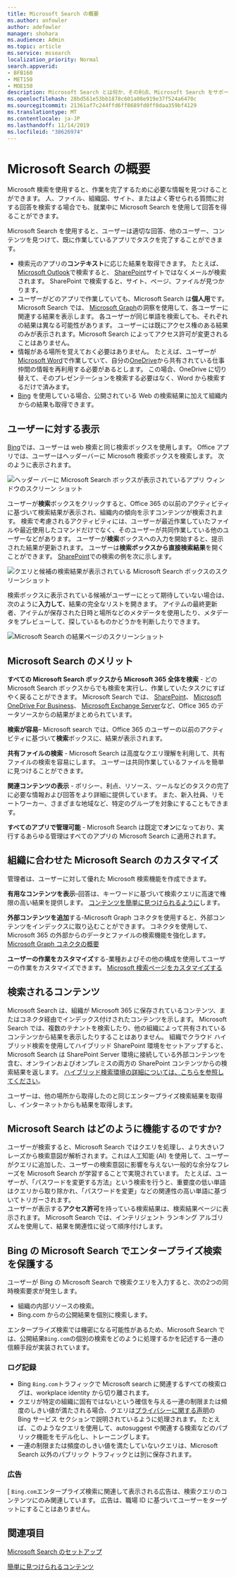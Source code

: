 ```yaml
---
title: Microsoft Search の概要
ms.author: anfowler
author: adefowler
manager: shohara
ms.audience: Admin
ms.topic: article
ms.service: mssearch
localization_priority: Normal
search.appverid:
- BFB160
- MET150
- MOE150
description: Microsoft Search とは何か、その利点、Microsoft Search をサポートしているアプリの概要について説明します。
ms.openlocfilehash: 28bd561e53bb1878c601a08e919e37f524a6470c
ms.sourcegitcommit: 21361af7c244ffd6ff8689fd0ff0daa359bf4129
ms.translationtype: MT
ms.contentlocale: ja-JP
ms.lasthandoff: 11/14/2019
ms.locfileid: "38626974"
---
```

# <a name="overview-of-microsoft-search"></a>Microsoft Search の概要

Microsoft 検索を使用すると、作業を完了するために必要な情報を見つけることができます。 人、ファイル、組織図、サイト、またはよく寄せられる質問に対する回答を検索する場合でも、就業中に Microsoft Search を使用して回答を得ることができます。

Microsoft Search を使用すると、ユーザーは適切な回答、他のユーザー、コンテンツを見つけて、既に作業しているアプリでタスクを完了することができます。

- 検索元のアプリの**コンテキスト**に応じた結果を取得できます。 たとえば、 [Microsoft Outlook](https://www.microsoft.com/outlook)で検索すると、 [SharePoint](http://sharepoint.com/)サイトではなくメールが検索されます。 SharePoint で検索すると、サイト、ページ、ファイルが見つかります。
- ユーザーがどのアプリで作業していても、Microsoft Search は**個人用**です。 Microsoft Search では、 [Microsoft Graph](https://developer.microsoft.com/graph/)の洞察を使用して、各ユーザーに関連する結果を表示します。 各ユーザーが同じ単語を検索しても、それぞれの結果は異なる可能性があります。 ユーザーには既にアクセス権のある結果のみが表示されます。Microsoft Search によってアクセス許可が変更されることはありません。
- 情報がある場所を覚えておく必要はありません。 たとえば、ユーザーが[Microsoft Word](https://products.office.com/word)で作業していて、自分の[OneDrive](https://onedrive.live.com/about/)から共有されている仕事仲間の情報を再利用する必要があるとします。 この場合、OneDrive に切り替えて、そのプレゼンテーションを検索する必要はなく、Word から検索するだけで済みます。
- [Bing](https://bing.com) を使用している場合、公開されている Web の検索結果に加えて組織内からの結果も取得できます。

## <a name="what-users-see"></a>ユーザーに対する表示

[Bing](https://bing.com)では、ユーザーは web 検索と同じ検索ボックスを使用します。 Office アプリでは、ユーザーはヘッダーバーに Microsoft 検索ボックスを検索します。 次のように表示されます。

![ヘッダー バーに Microsoft Search ボックスが表示されているアプリ ウィンドウのスクリーン ショット](media/Headings_520.png)

ユーザーが**検索**ボックスをクリックすると、Office 365 の以前のアクティビティに基づいて検索結果が表示され、組織内の傾向を示すコンテンツが検索されます。 検索で考慮されるアクティビティには、ユーザーが最近作業していたファイルや最近使用したコマンドだけでなく、そのユーザーが共同作業している他のユーザーなどがあります。 ユーザーが**検索**ボックスへの入力を開始すると、提示された結果が更新されます。 ユーザーは**検索ボックスから直接検索結果**を開くことができます。 [SharePoint](http://sharepoint.com/)での検索の例を次に示します。

![クエリと候補の検索結果が表示されている Microsoft Search ボックスのスクリーンショット](media/SERP_text_520.png)

検索ボックスに表示されている候補がユーザーにとって期待していない場合は、次のように**入力して**、結果の完全なリストを開きます。 アイテムの最終更新者、アイテムが保存された日時と場所などのメタデータを使用したり、メタデータをプレビューして、探しているものかどうかを判断したりできます。

![Microsoft Search の結果ページのスクリーンショット](media/search_box.png)

## <a name="benefits-of-microsoft-search"></a>Microsoft Search のメリット

**すべての Microsoft Search ボックスから Microsoft 365 全体を検索** - どの Microsoft Search ボックスからでも検索を実行し、作業していたタスクにすばやく戻ることができます。 Microsoft Search では、 [SharePoint](http://sharepoint.com/)、 [Microsoft OneDrive For Business](https://onedrive.live.com/about/en-us/business/)、 [Microsoft Exchange Server](https://products.office.com/en-us/exchange/microsoft-exchange-server)など、Office 365 のデータソースからの結果がまとめられています。

**検索が容易**– Microsoft search では、Office 365 のユーザーの以前のアクティビティに基づいて**検索**ボックスに、結果が表示されます。

**共有ファイルの検索** - Microsoft Search は高度なクエリ理解を利用して、共有ファイルの検索を容易にします。 ユーザーは共同作業しているファイルを簡単に見つけることができます。

**関連コンテンツの表示** - ポリシー、利点、リソース、ツールなどのタスクの完了に必要な情報および回答をより詳細に提供しています。 また、新入社員、リモートワーカー、さまざまな地域など、特定のグループを対象にすることもできます。

**すべてのアプリで管理可能** - Microsoft Search は既定で**オン**になっており、実行するあらゆる管理はすべてのアプリの Microsoft Search に適用されます。

## <a name="tailoring-microsoft-search-to-your-organization"></a>組織に合わせた Microsoft Search のカスタマイズ

管理者は、ユーザーに対して優れた Microsoft 検索機能を作成できます。 

**有用なコンテンツを表示**–回答は、キーワードに基づいて検索クエリに高速で権限の高い結果を提供します。 [コンテンツを簡単に見つけられるように](make-content-easy-to-find.md)します。

**外部コンテンツを追加**する-Microsoft Graph コネクタを使用すると、外部コンテンツをインデックスに取り込むことができます。 コネクタを使用して、Microsoft 365 の外部からのデータとファイルの検索機能を強化します。 [Microsoft Graph コネクタの概要](connectors-overview.md)

**ユーザーの作業をカスタマイズ**する-業種およびその他の構成を使用してユーザーの作業をカスタマイズできます。 [Microsoft 検索ページをカスタマイズする](customize-search-page.md)

## <a name="what-content-is-searched"></a>検索されるコンテンツ

Microsoft Search は、組織が Microsoft 365 に保存されているコンテンツ、またはコネクタ経由でインデックス付けされたコンテンツを示します。 Microsoft Search では、複数のテナントを検索したり、他の組織によって共有されているコンテンツから結果を表示したりすることはありません。 組織でクラウド ハイブリッド検索を使用してハイブリッド SharePoint 環境をセットアップすると、Microsoft Search は SharePoint Server 環境に接続している外部コンテンツを含む、オンラインおよびオンプレミスの両方の SharePoint コンテンツからの検索結果を返します。 [ハイブリッド検索環境の詳細については、こちらを参照してください](https://docs.microsoft.com/sharepoint/hybrid/learn-about-cloud-hybrid-search-for-sharepoint)。

ユーザーは、他の場所から取得したのと同じエンタープライズ検索結果を取得し、インターネットからも結果を取得します。

## <a name="how-does-microsoft-search-work"></a>Microsoft Search はどのように機能するのですか?

ユーザーが検索すると、Microsoft Search ではクエリを処理し、より大きいフレーズから検索意図が解析されます。これは人工知能 (AI) を使用して、ユーザーがクエリに追加した、ユーザーの検索意図に影響を与えない一般的な余分なフレーズを Microsoft Search が学習することで実現されています。 たとえば、ユーザーが、「パスワードを変更する方法」という検索を行うと、重要度の低い単語はクエリから取り除かれ、「パスワードを変更」などの関連性の高い単語に基づいてトリガーされます。  
ユーザーが表示する**アクセス許可**を持っている検索結果は、検索結果ページに表示されます。 Microsoft Search では、インテリジェント ランキング アルゴリズムを使用して、結果を関連性に従って順序付けします。

## <a name="microsoft-search-in-bing-protects-enterprise-searches"></a>Bing の Microsoft Search でエンタープライズ検索を保護する

ユーザーが Bing の Microsoft Search で検索クエリを入力すると、次の2つの同時検索要求が発生します。

- 組織の内部リソースの検索。
- Bing.com からの公開結果を個別に検索します。 

エンタープライズ検索では機密になる可能性があるため、Microsoft Search では、公開結果`Bing.com`の個別の検索をどのように処理するかを記述する一連の信頼手段が実装されています。

### <a name="logging"></a>ログ記録
 - Bing `Bing.com`トラフィックで Microsoft search に関連するすべての検索ログは、workplace identity から切り離されます。
- クエリが特定の組織に固有ではないという確信を与える一連の制限または頻度のしきい値が満たされる場合、クエリは[プライバシーに関する声明](https://privacy.microsoft.com/privacystatement)の Bing サービス セクションで説明されているように処理されます。 たとえば、このようなクエリを使用して、autosuggest や関連する検索などのパブリック機能をモデル化し、トレーニングします。
- 一連の制限または頻度のしきい値を満たしていないクエリは、Microsoft Search 以外のパブリック トラフィックとは別に保存されます。
### <a name="advertising"></a>広告 
[ `Bing.com`エンタープライズ検索に関連して表示される広告は、検索クエリのコンテンツにのみ関連しています。 広告は、職場 ID に基づいてユーザーをターゲットにすることはありません。

## <a name="see-also"></a>関連項目

[Microsoft Search のセットアップ](setup-microsoft-search.md)

[簡単に見つけられるコンテンツ](make-content-easy-to-find.md)
